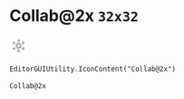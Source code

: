 # Collab@2x `32x32`
<img src="/img/Collab.png" width=32 height=32>

``` CSharp
EditorGUIUtility.IconContent("Collab@2x")
```
```
Collab@2x
```
